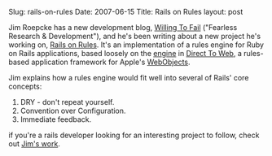Slug: rails-on-rules
Date: 2007-06-15
Title: Rails on Rules
layout: post

Jim Roepcke has a new development blog, [Willing To Fail](http://willingtofail.com/) (&quot;Fearless Research &amp; Development&quot;), and he&#39;s been writing about a new project he&#39;s working on, [Rails on Rules](http://willingtofail.com/research/rules/index.html). It&#39;s an implementation of a rules engine for Ruby on Rails applications, based loosely on the [engine](http://developer.apple.com/documentation/WebObjects/Developing_With_D2W/Architecture/chapter_3_section_13.html) in [Direct To Web](http://developer.apple.com/documentation/WebObjects/Developing_With_D2W), a rules-based application framework for Apple&#39;s [WebObjects](http://www.apple.com/webobjects/).

Jim explains how a rules engine would fit well into several of Rails&#39; core concepts:

1. DRY - don&#39;t repeat yourself.
2. Convention over Configuration.
3. Immediate feedback.

if you&#39;re a rails developer looking for an interesting project to follow, check out [Jim&#39;s work](http://willingtofail.com/research/index.html).
